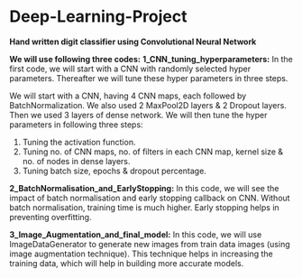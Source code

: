 # Deep-Learning-Project
**Hand written digit classifier using Convolutional Neural Network**

**We will use following three codes:**
**1_CNN_tuning_hyperparameters:** In the first code, we will start with a CNN with randomly selected hyper parameters. Thereafter we will tune these hyper parameters in three steps.

We will start with a CNN, having 4 CNN maps, each followed by BatchNormalization. We also used 2 MaxPool2D layers & 2 Dropout layers. Then we used 3 layers of dense network.
We will then tune the hyper parameters in following three steps:
1.	Tuning the activation function.
2.	Tuning no. of CNN maps, no. of filters in each CNN map, kernel size & no. of nodes in dense layers.
3.	Tuning batch size, epochs & dropout percentage.

**2_BatchNormalisation_and_EarlyStopping:** In this code, we will see the impact of batch normalisation and early stopping callback on CNN. Without batch normalisation, training time is much higher. Early stopping helps in preventing overfitting.

**3_Image_Augmentation_and_final_model:** In this code, we will use ImageDataGenerator to generate new images from train data images (using image augmentation technique). This technique helps in increasing the training data, which will help in building more accurate models.	
